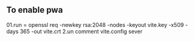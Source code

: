 ## To enable pwa

01.run = openssl req -newkey rsa:2048 -nodes -keyout vite.key -x509 -days 365 -out vite.crt
2.un comment vite.config sever
